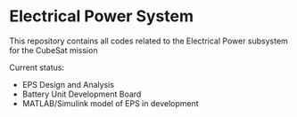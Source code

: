 # Electrical Power System

This repository contains all codes related to the Electrical Power subsystem for the CubeSat mission

Current status: 
- EPS Design and Analysis
- Battery Unit Development Board
- MATLAB/Simulink model of EPS in development
